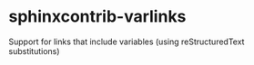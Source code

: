# sphinxcontrib-varlinks
Support for links that include variables (using reStructuredText substitutions)
